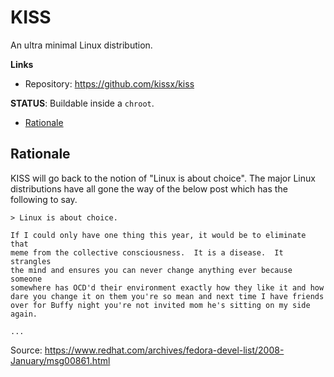 # KISS

An ultra minimal Linux distribution.

**Links**

- Repository: <https://github.com/kissx/kiss>


**STATUS**: Buildable inside a `chroot`.


<!-- vim-markdown-toc GFM -->

* [Rationale](#rationale)

<!-- vim-markdown-toc -->

## Rationale

KISS will go back to the notion of "Linux is about choice". The major Linux distributions have all gone the way of the below post which has the following to say.

```
> Linux is about choice.

If I could only have one thing this year, it would be to eliminate that
meme from the collective consciousness.  It is a disease.  It strangles
the mind and ensures you can never change anything ever because someone
somewhere has OCD'd their environment exactly how they like it and how
dare you change it on them you're so mean and next time I have friends
over for Buffy night you're not invited mom he's sitting on my side
again.

...
```

Source: <https://www.redhat.com/archives/fedora-devel-list/2008-January/msg00861.html>

